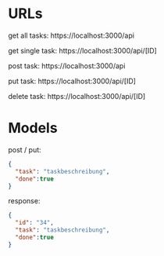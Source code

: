 # URLs

get all tasks:
https://localhost:3000/api

get single task:
https://localhost:3000/api/[ID]

post task:
https://localhost:3000/api

put task:
https://localhost:3000/api/[ID]

delete task:
https://localhost:3000/api/[ID]

# Models

post / put:
```json
{
  "task": "taskbeschreibung",
  "done":true
}
```

response:
```json
{
  "id": "34",
  "task": "taskbeschreibung",
  "done":true
}
```
